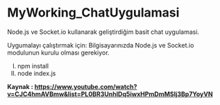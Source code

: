 <h1> MyWorking_ChatUygulamasi </h1>

<p>Node.js ve Socket.io kullanarak geliştirdiğim basit chat uygulamasi.</p>
 
<p>Uygumalayı çalıştırmak için:
 Bilgisayarınızda Node.js ve Socket.io modulunun kurulu olması gerekiyor.
 <div>
<ol type="I">
   <li>npm install</li>
   <li>node index.js</li>
</ol></p>
</div>
            


<b>Kaynak : https://www.youtube.com/watch?v=CJC4hmAVBmw&list=PL0BR3UnhlDq5iwxHPmDmMSlj3Bp7YoyVN</b>
